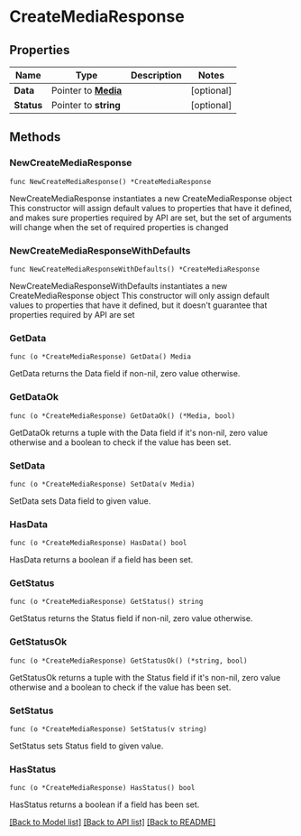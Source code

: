 # CreateMediaResponse

## Properties

Name | Type | Description | Notes
------------ | ------------- | ------------- | -------------
**Data** | Pointer to [**Media**](Media.md) |  | [optional] 
**Status** | Pointer to **string** |  | [optional] 

## Methods

### NewCreateMediaResponse

`func NewCreateMediaResponse() *CreateMediaResponse`

NewCreateMediaResponse instantiates a new CreateMediaResponse object
This constructor will assign default values to properties that have it defined,
and makes sure properties required by API are set, but the set of arguments
will change when the set of required properties is changed

### NewCreateMediaResponseWithDefaults

`func NewCreateMediaResponseWithDefaults() *CreateMediaResponse`

NewCreateMediaResponseWithDefaults instantiates a new CreateMediaResponse object
This constructor will only assign default values to properties that have it defined,
but it doesn't guarantee that properties required by API are set

### GetData

`func (o *CreateMediaResponse) GetData() Media`

GetData returns the Data field if non-nil, zero value otherwise.

### GetDataOk

`func (o *CreateMediaResponse) GetDataOk() (*Media, bool)`

GetDataOk returns a tuple with the Data field if it's non-nil, zero value otherwise
and a boolean to check if the value has been set.

### SetData

`func (o *CreateMediaResponse) SetData(v Media)`

SetData sets Data field to given value.

### HasData

`func (o *CreateMediaResponse) HasData() bool`

HasData returns a boolean if a field has been set.

### GetStatus

`func (o *CreateMediaResponse) GetStatus() string`

GetStatus returns the Status field if non-nil, zero value otherwise.

### GetStatusOk

`func (o *CreateMediaResponse) GetStatusOk() (*string, bool)`

GetStatusOk returns a tuple with the Status field if it's non-nil, zero value otherwise
and a boolean to check if the value has been set.

### SetStatus

`func (o *CreateMediaResponse) SetStatus(v string)`

SetStatus sets Status field to given value.

### HasStatus

`func (o *CreateMediaResponse) HasStatus() bool`

HasStatus returns a boolean if a field has been set.


[[Back to Model list]](../README.md#documentation-for-models) [[Back to API list]](../README.md#documentation-for-api-endpoints) [[Back to README]](../README.md)


